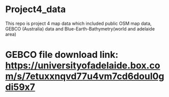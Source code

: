 # Project4_data
This repo is project 4 map data which included public OSM map data, GEBCO (Australia) data and Blue-Earth-Bathymetry(world and adelaide area)

# GEBCO file download link: https://universityofadelaide.box.com/s/7etuxxnqvd77u4vm7cd6doul0gdi59x7
